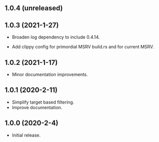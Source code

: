 ## 1.0.4 (unreleased)

## 1.0.3 (2021-1-27)
* Broaden log dependency to include 0.4.14.

* Add clippy config for primordial MSRV build.rs and for current MSRV.

## 1.0.2 (2021-1-17)
* Minor documentation improvements.

## 1.0.1 (2020-2-11)
* Simplify target based filtering.
* Improve documentation.

## 1.0.0 (2020-2-4)
* Initial release.
